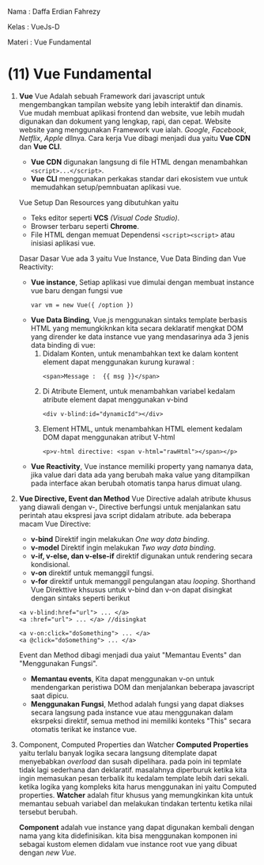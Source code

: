Nama   : Daffa Erdian Fahrezy

Kelas  : VueJs-D

Materi : Vue Fundamental

# (11) Vue Fundamental

1. **Vue**
    Vue Adalah sebuah Framework dari javascript untuk mengembangkan tampilan website yang lebih interaktif dan dinamis. Vue mudah membuat aplikasi frontend dan website, vue lebih mudah digunakan dan dokument yang lengkap, rapi, dan cepat. Website website yang menggunakan Framework vue ialah. *Google*, *Facebook*, *Netflix*, *Apple* dllnya. Cara kerja Vue dibagi menjadi dua yaitu **Vue CDN** dan **Vue CLI**.
    * **Vue CDN** digunakan langsung di file HTML dengan menambahkan `<script>...</script>`.
    * **Vue CLI** menggunakan perkakas standar dari ekosistem vue untuk memudahkan setup/pemnbuatan aplikasi vue.

    Vue Setup Dan Resources yang dibutuhkan yaitu 
    * Teks editor seperti **VCS** *(Visual Code Studio)*. 
    * Browser terbaru seperti **Chrome**. 
    * File HTML dengan memuat Dependensi `<script><script>` atau inisiasi aplikasi vue.

    Dasar Dasar Vue ada 3 yaitu Vue Instance, Vue Data Binding dan Vue Reactivity:
    * **Vue instance**, Setiap  aplikasi vue dimulai dengan membuat instance vue baru dengan fungsi vue
        ```
        var vm = new Vue({ /option })
        ```
    * **Vue Data Binding**, Vue.js menggunakan sintaks template berbasis HTML yang memungkiknkan kita secara deklaratif mengkat DOM yang dirender ke data instance vue yang mendasarinya ada 3 jenis data binding di vue:
        1. Didalam Konten, untuk menambahkan text ke dalam kontent element dapat menggunakan kurung kurawal :
            ```
            <span>Message :  {{ msg }}</span>
            ```
        2. Di Atribute Element, untuk menambahkan variabel kedalam atribute element dapat menggunakan v-bind 
            ```
            <div v-blind:id="dynamicId"></div>
            ```
        3. Element HTML, untuk menambahkan HTML element kedalam DOM dapat menggunakan atribut V-html 
            ```
            <p>v-html directive: <span v-html="rawHtml"></span></p>
            ```
    * **Vue Reactivity**, Vue instance memiliki property yang namanya data, jika value dari data ada yang berubah maka value yang ditampilkan pada interface akan berubah otomatis tanpa harus dimuat ulang.

2. **Vue Directive, Event dan Method**
    Vue Directive adalah atribute khusus yang diawali dengan v-, Directive berfungsi untuk menjalankan satu perintah atau ekspresi java script didalam atribute. ada beberapa macam Vue Directive:
    * **v-bind** Direktif ingin melakukan *One way data binding*.
    * **v-model** Direktif ingin melakukan *Two way data binding*.
    * **v-if, v-else, dan v-else-if** direktif digunakan untuk rendering secara kondisional.
    * **v-on** direktif untuk memanggil fungsi.
    * **v-for** direktif untuk memanggil pengulangan atau *looping*.
    Shorthand Vue Direkttive khsusus untuk v-bind dan v-on dapat disingkat dengan sintaks seperti berikut
    ```
    <a v-blind:href="url"> ... </a>
    <a :href="url"> ... </a> //disingkat

    <a v-on:click="doSomething"> ... </a>
    <a @click="doSomething"> ... </a>
    ```

    Event dan Method dibagi menjadi dua yaiut "Memantau Events" dan "Menggunakan Fungsi".
    * **Memantau events**, Kita dapat menggunakan v-on untuk mendengarkan peristiwa DOM dan menjalankan beberapa javascript saat dipicu.
    * **Menggunakan Fungsi**, Method adalah fungsi yang dapat diakses secara langsung pada instance vue atau menggunakan dalam eksrpeksi direktif, semua method ini memiliki konteks "This" secara otomatis terikat ke instance vue.

3. Component, Computed Properties dan Watcher
    **Computed Properties** yaitu terlalu banyak logika secara langsung ditemplate dapat menyebabkan *overload* dan susah dipelihara. pada poin ini tepmlate tidak lagi sederhana dan deklaratif. masalahnya diperburuk ketika kita ingin memasukan pesan terbalik itu kedalam template lebih dari sekali. ketika logika yang kompleks kita harus menggunakan ini yaitu Computed properties.
    **Watcher** adalah fitur khusus yang memungkinkan kita untuk memantau sebuah variabel dan melakukan tindakan tertentu ketika nilai tersebut berubah.

    **Component** adalah vue instance yang dapat digunakan kembali dengan nama yang kita didefinisikan. kita bisa menggunakan komponen ini sebagai kustom elemen didalam vue instance root vue  yang dibuat dengan *new Vue*.